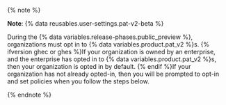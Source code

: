 {% note %}

**Note**: {% data reusables.user-settings.pat-v2-beta %}

During the {% data variables.release-phases.public_preview %}, organizations must opt in to {% data variables.product.pat_v2 %}s. {% ifversion ghec or ghes %}If your organization is owned by an enterprise, and the enterprise has opted in to {% data variables.product.pat_v2 %}s, then your organization is opted in by default. {% endif %}If your organization has not already opted-in, then you will be prompted to opt-in and set policies when you follow the steps below.

{% endnote %}
